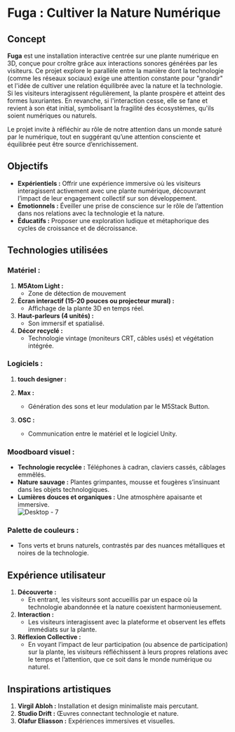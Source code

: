 # **Fuga** : Cultiver la Nature Numérique  

## **Concept**  
**Fuga** est une installation interactive centrée sur une plante numérique en 3D, conçue pour croître grâce aux interactions sonores générées par les visiteurs. Ce projet explore le parallèle entre la manière dont la technologie (comme les réseaux sociaux) exige une attention constante pour "grandir" et l'idée de cultiver une relation équilibrée avec la nature et la technologie. Si les visiteurs interagissent régulièrement, la plante prospère et atteint des formes luxuriantes. En revanche, si l'interaction cesse, elle se fane et revient à son état initial, symbolisant la fragilité des écosystèmes, qu'ils soient numériques ou naturels.

Le projet invite à réfléchir au rôle de notre attention dans un monde saturé par le numérique, tout en suggérant qu’une attention consciente et équilibrée peut être source d’enrichissement.


## **Objectifs**
- **Expérientiels :** Offrir une expérience immersive où les visiteurs interagissent activement avec une plante numérique, découvrant l’impact de leur engagement collectif sur son développement.  
- **Émotionnels :** Éveiller une prise de conscience sur le rôle de l’attention dans nos relations avec la technologie et la nature.  
- **Éducatifs :** Proposer une exploration ludique et métaphorique des cycles de croissance et de décroissance.  


## **Technologies utilisées**

### **Matériel :**  
1. **M5Atom Light :**  
   - Zone de détection de mouvement 
2. **Écran interactif (15-20 pouces ou projecteur mural) :**  
   - Affichage de la plante 3D en temps réel.  
3. **Haut-parleurs (4 unités) :**  
   - Son immersif et spatialisé.  
4. **Décor recyclé :**  
   - Technologie vintage (moniteurs CRT, câbles usés) et végétation intégrée.  

### **Logiciels :**  
1. **touch designer :**  
  
2. **Max :**  
   - Génération des sons et leur modulation par le M5Stack Button.  
3. **OSC :**  
   - Communication entre le matériel et le logiciel Unity.  


<!-- 
## **Ambiance et scénographie**
 -->
### **Moodboard visuel :**  
- **Technologie recyclée :** Téléphones à cadran, claviers cassés, câblages emmêlés.  
- **Nature sauvage :** Plantes grimpantes, mousse et fougères s’insinuant dans les objets technologiques.  
- **Lumières douces et organiques :** Une atmosphère apaisante et immersive.  
![Desktop - 7](https://github.com/user-attachments/assets/c227bdaf-f4ad-4990-aaf6-a99df4f355b2)


### **Palette de couleurs :**  
- Tons verts et bruns naturels, contrastés par des nuances métalliques et noires de la technologie.


## **Expérience utilisateur**  
1. **Découverte :**  
   - En entrant, les visiteurs sont accueillis par un espace où la technologie abandonnée et la nature coexistent harmonieusement.  
2. **Interaction :**  
   - Les visiteurs interagissent avec la plateforme et observent les effets immédiats sur la plante.  
3. **Réflexion Collective :**  
   - En voyant l’impact de leur participation (ou absence de participation) sur la plante, les visiteurs réfléchissent à leurs propres relations avec le temps et l’attention, que ce soit dans le monde numérique ou naturel.  


## **Inspirations artistiques**
1. **Virgil Abloh :** Installation et design minimaliste mais percutant.  
2. **Studio Drift :** Œuvres connectant technologie et nature.  
3. **Olafur Eliasson :** Expériences immersives et visuelles.  





